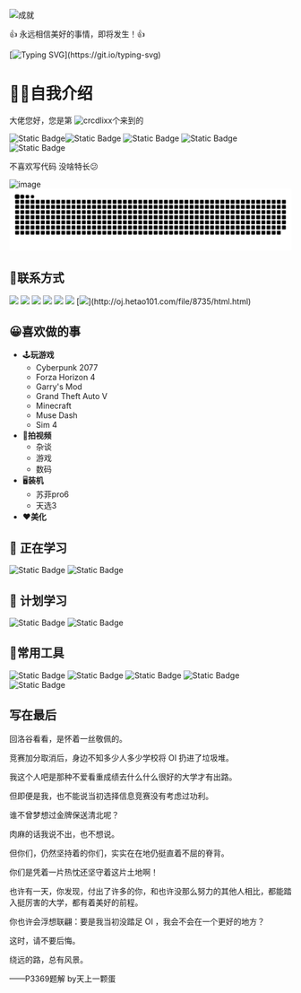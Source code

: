 ![成就](http://mc.whitegem.net/image/eyJpIjowLCJpZCI6IjM4IiwiZiI6ImZ6bXd0LnR0ZiIsInRjIjoiI0ZGRkYwMCIsInQiOiI2STYzNWI2WDVvaVE1YkN4SVE9PSIsImNjIjoiI0ZGRkZGRiIsImMiOiI1cXlpNkwrTzVwMmw1WWl3VEVsNGVPZWFoT1M0dSttaHRRPT0ifQ==.png)

👍 永远相信美好的事情，即将发生！👍

[![Typing SVG](https://readme-typing-svg.demolab.com?font=JetBrains+Mono&pause=500&center=%E5%81%87&vCenter=%E5%81%87&repeat=%E7%9C%9F&width=280&height=40&lines=Hi%2CI'm+Lixx!;Welcome+to+my+homepage!)](https://git.io/typing-svg)
# 🙋‍♂️自我介绍

大佬您好，您是第
![crcdlixx](https://count.getloli.com/get/@:crcdlixx)个来到的


![Static Badge](https://img.shields.io/badge/-果粉-blue?logo=apple&logoColor=%23FFFFFF&labelColor=%23000000&color=%23000000)![Static Badge](https://img.shields.io/badge/-软粉-blue?logo=microsoft&logoColor=%23FFFFFF&labelColor=%235E5E5E&color=%235E5E5E)  ![Static Badge](https://img.shields.io/badge/-米粉-blue?logo=Xiaomi&logoColor=%23FFFFFF&labelColor=%23FF6900&color=%23FF6900)  ![Static Badge](https://img.shields.io/badge/-谷粉-blue?logo=google&logoColor=%23FFFFFF&labelColor=%234285F4&color=%234285F4)  ![Static Badge](https://img.shields.io/badge/索粉-blue?logo=sony&logoColor=%23FFFFFF&labelColor=%23000000&color=%23000000)

不喜欢写代码 没啥特长😕

![image](http://oj.hetao101.com/file/8735/nMlN4cZYk8d7_mThGYf4l.png)
![](https://github.com/Platane/snk/raw/output/github-contribution-grid-snake.svg)

## 📮联系方式

[![](https://img.shields.io/badge/-主页-blue?logo=Bilibili&logoColor=%23FFFFFF&labelColor=%2300A1D68&color=%2300A1D6)](https://space.bilibili.com/2035726124?spm_id_from=333.1007.0.0) [![](https://img.shields.io/badge/-加微信-blue?logo=WeChat&logoColor=%23FFFFFF&labelColor=%2307C1608&color=%2307C160)](https://img1.imgtp.com/2023/08/22/Kz0PfP8Q.jpg) [![](https://img.shields.io/badge/-加QQ-blue?logo=tencentqq&logoColor=%23FFFFFF&labelColor=%23EB1923&color=%23EB1923)](https://img1.imgtp.com/2023/08/22/X8FuefQI.jpg) [![](https://img.shields.io/badge/-饿饿,喂喂-blue?logo=alipay&logoColor=%23FFFFFF&labelColor=%231890FF&color=%231890FF)](https://img1.imgtp.com/2023/08/22/LaTEar5D.jpg) [![](https://img.shields.io/badge/-%E5%8A%A0Steam-blue?logo=Steam&logoColor=%23FFFFFF&labelColor=%23000000&color=%23000000)](https://steamcommunity.com/profiles/76561199515997516/) [![](https://img.shields.io/badge/洛谷-主页-blue)](https://www.luogu.com.cn/user/1007861) [![](https://img.shields.io/badge/个人-网站-blue?)](http://oj.hetao101.com/file/8735/html.html)

## 😀喜欢做的事

* 🕹️**玩游戏**
  * Cyberpunk 2077
  * Forza Horizon 4
  * Garry's Mod
  * Grand Theft Auto V
  * Minecraft
  * Muse Dash
  * Sim 4
* **📸拍视频**
  * 杂谈
  * 游戏
  * 数码
* 🖥️**装机**
  * 苏菲pro6
  * 天选3
* ❤️**美化**

## 💪 正在学习

![Static Badge](https://img.shields.io/badge/-C%2B%2B-green?logo=C%2B%2B&labelColor=%230E5E9B&color=%230E5E9B)            ![Static Badge](https://img.shields.io/badge/-HTML-blue?logo=HTML5&logoColor=%23FFFFFF&labelColor=%23DB5631&color=%23DB5631)       
## 🧠 计划学习

![Static Badge](https://img.shields.io/badge/-Python-blue?logo=Python&logoColor=%23FFFFFF&labelColor=%233F78A8&color=%233F78A8)          ![Static Badge](https://img.shields.io/badge/-Androidstudio-blue?logo=androidstudio&logoColor=%23FFFFFF&labelColor=%2346D586&color=%2346D586)

## 🧰常用工具

![Static Badge](https://img.shields.io/badge/-Visual%20Studio-blue?logo=Visual%20Studio&logoColor=%23FFFFFF&labelColor=%235C2D91&color=%235C2D91)     ![Static Badge](https://img.shields.io/badge/-Windows%2011-blue?logo=Windows%2011&logoColor=%23FFFFFF&labelColor=%230078D4&color=%230078D4)         ![Static Badge](https://img.shields.io/badge/-Microsoft%20Edge-blue?logo=Microsoft%20Edge&logoColor=%23FFFFFF&labelColor=%230078D7&color=%230078D7)
![Static Badge](https://img.shields.io/badge/-Apple-blue?logo=apple&logoColor=%23FFFFFF&labelColor=%23000000&color=%23000000)
![Static Badge](https://img.shields.io/badge/-Asus-blue?logo=asus&logoColor=%23FFFFFF&labelColor=%23000000&color=%23000000)

## 写在最后

回洛谷看看，是怀着一丝敬佩的。

竞赛加分取消后，身边不知多少人多少学校将 OI 扔进了垃圾堆。

我这个人吧是那种不爱看重成绩去什么什么很好的大学才有出路。

但即便是我，也不能说当初选择信息竞赛没有考虑过功利。

谁不曾梦想过金牌保送清北呢？

肉麻的话我说不出，也不想说。

但你们，仍然坚持着的你们，实实在在地仍挺直着不屈的脊背。

你们是凭着一片热忱还坚守着这片土地啊！

也许有一天，你发现，付出了许多的你，和也许没那么努力的其他人相比，都能踏入挺厉害的大学，都有着美好的前程。

你也许会浮想联翩：要是我当初没踏足 OI ，我会不会在一个更好的地方？

这时，请不要后悔。

绕远的路，总有风景。

——P3369题解 by天上一颗蛋
